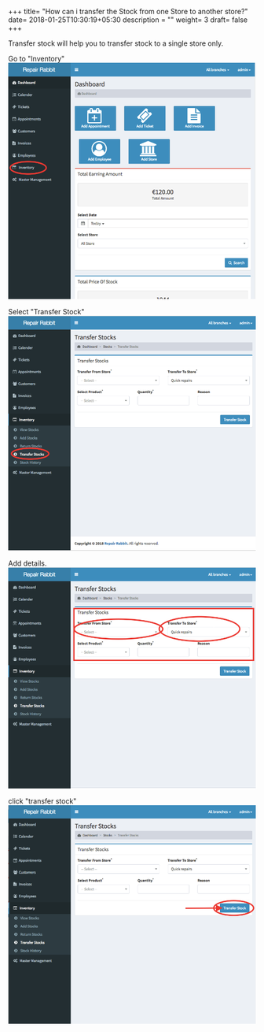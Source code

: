 +++
title= "How can i transfer the Stock from one Store to another store?"
date= 2018-01-25T10:30:19+05:30
description = ""
weight= 3
draft= false
+++


Transfer stock will help you to transfer stock to a single store only.


Go to "Inventory"
![How can i transfer the stock from one store to another store?](/images/inventory/how_can_i_transfer_the_stock_from_one_store_to_aother_store/go_to_inventory.png)

Select "Transfer Stock"
![How can i transfer the stock from one store to another store?](/images/inventory/how_can_i_transfer_the_stock_from_one_store_to_aother_store/select_transfer_stock.png)

Add details.
![How can i transfer the stock from one store to another store?](/images/inventory/how_can_i_transfer_the_stock_from_one_store_to_aother_store/add_the_details.png)


click "transfer stock"
![How can i transfer the stock from one store to another store?](/images/inventory/how_can_i_transfer_the_stock_from_one_store_to_aother_store/click_on_transfer_stock.png)



